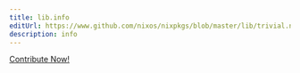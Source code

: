 ```yaml
---
title: lib.info
editUrl: https://www.github.com/nixos/nixpkgs/blob/master/lib/trivial.nix#L559C10
description: info
---
```


<a href="https://www.github.com/nixos/nixpkgs/blob/master/lib/trivial.nix#L559C10">Contribute Now!</a>
